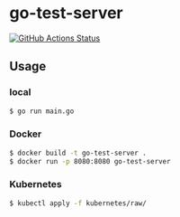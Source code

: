 # go-test-server
[![GitHub Actions Status](https://github.com/grimoh/go-test-server/workflows/Go/badge.svg?branch=master)](https://github.com/grimoh/go-test-server/actions)

## Usage
### local

```sh
$ go run main.go
```

### Docker

```sh
$ docker build -t go-test-server .
$ docker run -p 8080:8080 go-test-server
```

### Kubernetes

```sh
$ kubectl apply -f kubernetes/raw/
```
